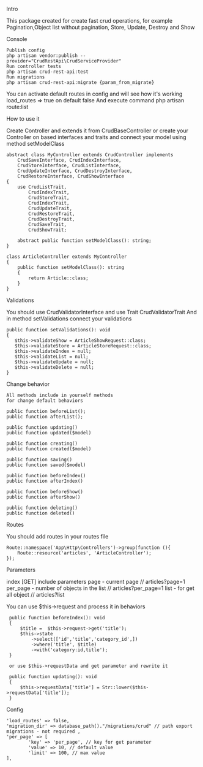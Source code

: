 Intro

 This package created for create fast crud operations, 
    for example Pagination,Object list without pagination, Store, Update, Destroy and Show
   
Console

    Publish config 
    php artisan vendor:publish --provider="CrudRestApi\CrudServiceProvider"
    Run controller tests
    php artisan crud-rest-api:test
    Run migrations
    php artisan crud-rest-api:migrate {param_from_migrate}

You can activate default routes in config and will see how it's working
load_routes => true on default false
And execute command php artisan route:list

How to use it

 Create Controller and extends it from CrudBaseController 
    or create your Controller on based interfaces and traits
    and connect your model using method setModelClass   



    abstract class MyController extends CrudController implements
        CrudSaveInterface, CrudIndexInterface,
        CrudStoreInterface, CrudListInterface,
        CrudUpdateInterface, CrudDestroyInterface,
        CrudRestoreInterface, CrudShowInterface
    {
        use CrudListTrait,
            CrudIndexTrait,
            CrudStoreTrait,
            CrudIndexTrait,
            CrudUpdateTrait,
            CrudRestoreTrait,
            CrudDestroyTrait,
            CrudSaveTrait,
            CrudShowTrait;

        abstract public function setModelClass(): string;
    }

    class ArticleController extends MyController
    {
        public function setModelClass(): string
        {
            return Article::class;
        }
    }

Validations

You should use CrudValidatorInterface and use Trait CrudValidatorTrait
    And in method setValidations connect your validations     
    
    public function setValidations(): void
    {
       $this->validateShow = ArticleShowRequest::class;
       $this->validateStore = ArticleStoreRequest::class;
       $this->validateIndex = null;
       $this->validateList = null;
       $this->validateUpdate = null;
       $this->validateDelete = null;
    }

Change behavior

    All methods include in yourself methods 
    for change default behaviors
    
    public function beforeList();
    public function afterList();
    
    public function updating()
    public function updated($model)

    public function creating()
    public function created($model)

    public function saving()
    public function saved($model)

    public function beforeIndex()
    public function afterIndex()

    public function beforeShow()
    public function afterShow()
    
    public function deleting()
    public function deleted()
   
Routes

You should add routes in your routes file

    Route::namespace('App\Http\Controllers')->group(function (){
        Route::resource('articles', 'ArticleController');
    });

Parameters

index [GET] include parameters 
    page - current page // articles?page=1
    per_page - number of objects in the list // articles?per_page=1
    list - for get all object // articles?list    

 You can use $this->request and process it in behaviors

     public function beforeIndex(): void
     {
         $title =  $this->request->get('title');
         $this->state
             ->select(['id','title','category_id',])
             ->where('title', $title)
             ->with('category:id,title');       
     }   
 
     or use $this->requestData and get parameter and rewrite it

     public function updating(): void
     {
         $this->requestData['title'] = Str::lower($this->requestData['title']);
     }   

Config 
 
    'load_routes' => false,
    'migration_dir' => database_path()."/migrations/crud" // path export migrations - not required ,
    'per_page' => [
            'key' => 'per_page', // key for get parameter
            'value' => 10, // default value
            'limit' => 100, // max value
    ],    


  
